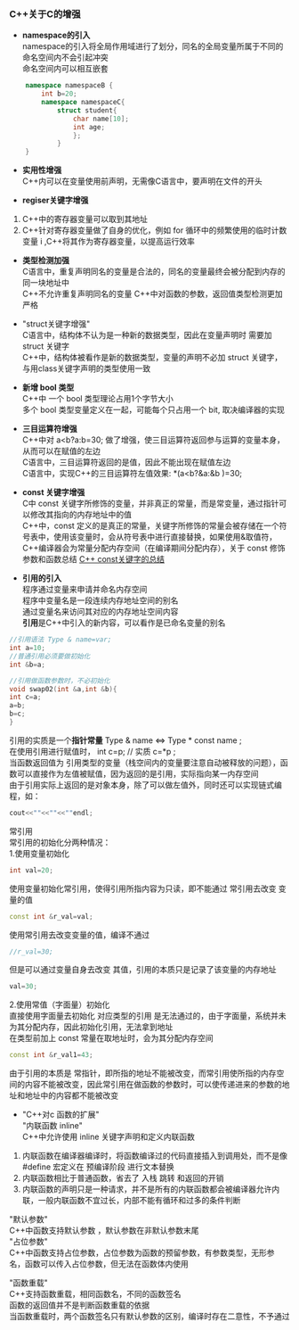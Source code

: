 ### C++关于C的增强

- **namespace的引入**      
namespace的引入将全局作用域进行了划分，同名的全局变量所属于不同的命名空间内不会引起冲突        
命名空间内可以相互嵌套     
```c++    
    namespace namespaceB {
        int b=20;
        namespace namespaceC{
            struct student{
                char name[10];
                int age;
                };
            }
    }
```

- **实用性增强**        
C++内可以在变量使用前声明，无需像C语言中，要声明在文件的开头       

- **regiser关键字增强**         
 1. C++中的寄存器变量可以取到其地址      
 2. C++针对寄存器变量做了自身的优化，例如 for 循环中的频繁使用的临时计数变量 i ,C++将其作为寄存器变量，以提高运行效率         
 
 - **类型检测加强**     
 C语言中，重复声明同名的变量是合法的，同名的变量最终会被分配到内存的同一块地址中      
 C++不允许重复声明同名的变量 
 C++中对函数的参数，返回值类型检测更加严格
 
 - "struct关键字增强"      
 C语言中，结构体不认为是一种新的数据类型，因此在变量声明时 需要加 struct 关键字       
 C++中，结构体被看作是新的数据类型，变量的声明不必加 struct 关键字，与用class关键字声明的类型使用一致    
 
 - **新增 bool 类型**    
 C++中 一个 bool 类型理论占用1个字节大小     
 多个 bool  类型变量定义在一起，可能每个只占用一个 bit, 取决编译器的实现     
 
 - **三目运算符增强**    
 C++中对 a<b?a:b=30; 做了增强，使三目运算符返回参与运算的变量本身，从而可以在赋值的左边      
 C语言中，三目运算符返回的是值，因此不能出现在赋值左边   
 C语言中，实现C++的三目运算符左值效果:    *(a<b?&a:&b )=30;   
   
- **const 关键字增强**         
C中 const 关键字所修饰的变量，并非真正的常量，而是常变量，通过指针可以修改其指向的内存地址中的值       
C++中，const  定义的是真正的常量，关键字所修饰的常量会被存储在一个符号表中，使用该变量时，会从符号表中进行直接替换，如果使用&取值符，C++编译器会为常量分配内存空间（在编译期间分配内存），关于 const 修饰参数和函数总结 [C++ const关键字的总结](https://blog.csdn.net/u011333734/article/details/81294043#commentBox)   

- **引用的引入**      
程序通过变量来申请并命名内存空间         
程序中变量名是一段连续内存地址空间的别名       
通过变量名来访问其对应的内存地址空间内容                
**引用**是C++中引入的新内容，可以看作是已命名变量的别名          

```c++    
//引用语法 Type & name=var;
int a=10;
//普通引用必须要做初始化
int &b=a;    

//引用做函数参数时，不必初始化
void swap02(int &a,int &b){
int c=a;
a=b;
b=c;
}
```      
引用的实质是一个**指针常量**     Type & name <=> Type * const name ;                   
在使用引用进行赋值时， int c=p;   // 实质 c=*p ;       
当函数返回值为 引用类型的变量（栈空间内的变量要注意自动被释放的问题），函数可以直接作为左值被赋值，因为返回的是引用，实际指向某一内存空间            
由于引用实际上返回的是对象本身，除了可以做左值外，同时还可以实现链式编程，如：      

```c++ 
cout<<""<<""<<""endl;    
```
常引用       
常引用的初始化分两种情况：      
1.使用变量初始化     
```c++
int val=20;   
```
使用变量初始化常引用，使得引用所指内容为只读，即不能通过 常引用去改变 变量的值       
```c++
const int &r_val=val;      
```
使用常引用去改变变量的值，编译不通过      
```c++
//r_val=30;    
```
但是可以通过变量自身去改变 其值，引用的本质只是记录了该变量的内存地址        
```c++
val=30;       
```     
2.使用常值（字面量）初始化         
直接使用字面量去初始化 对应类型的引用 是无法通过的，由于字面量，系统并未为其分配内存，因此初始化引用，无法拿到地址          
在类型前加上 const 常量在取地址时，会为其分配内存空间         
```c++    
const int &r_val1=43;      
```    
由于引用的本质是 常指针，即所指的地址不能被改变，而常引用使所指的内存空间的内容不能被改变，因此常引用在做函数的参数时，可以使传递进来的参数的地址和地址中的内容都不能被改变     

- "C++对c 函数的扩展"     
"内联函数 inline"    
C++中允许使用 inline 关键字声明和定义内联函数     
1. 内联函数在编译器编译时，将函数编译过的代码直接插入到调用处，而不是像 #define 宏定义在 预编译阶段 进行文本替换        
2. 内联函数相比于普通函数，省去了 入栈 跳转 和返回的开销       
3. 内联函数的声明只是一种请求，并不是所有的内联函数都会被编译器允许内联，一般内联函数不宜过长，内部不能有循环和过多的条件判断            

"默认参数"       
C++中函数支持默认参数 ，默认参数在非默认参数末尾      
"占位参数"     
C++中函数支持占位参数，占位参数为函数的预留参数，有参数类型，无形参名，函数可以传入占位参数，但无法在函数体内使用       

"函数重载"      
C++支持函数重载，相同函数名，不同的函数签名       
函数的返回值并不是判断函数重载的依据           
当函数重载时，两个函数签名只有默认参数的区别，编译时存在二意性，不予通过     




 


 
